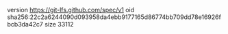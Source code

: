 version https://git-lfs.github.com/spec/v1
oid sha256:22c2a6244090d093958da4ebb9177165d86774bb709dd78e16926fbcb3da42c7
size 33112
